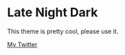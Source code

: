# Late Night Dark
This theme is pretty cool, please use it.

<a href="http://twitter.com/PizzaBossXD">My Twitter</a>
